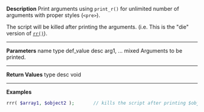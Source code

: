 **Description**
Print arguments using `print_r()` for unlimited number of arguments with proper styles (`<pre>`).

The script will be killed after printing the arguments. (i.e. This is the "die" version of [`rr()`](#rr)).

--------
**Parameters**
name	type	def_value	desc
arg1, ...	mixed		Arguments to be printed.

--------
**Return Values**
type	desc
void

--------
**Examples**

```php
rrr( $array1, $object2 );		// kills the script after printing $object2
```
